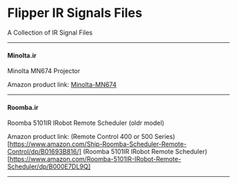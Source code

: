 # Flipper IR Signals Files #

A Collection of IR Signal Files

---

#### Minolta.ir  ####

Minolta MN674 Projector

Amazon product link: [Minolta-MN674](https://www.amazon.com/Minolta-MN674/dp/B08WZ3DNL2/)

---

#### Roomba.ir ####

Roomba 5101IR IRobot Remote Scheduler (oldr model)

Amazon product link:
(Remote Control 400 or 500 Series)[https://www.amazon.com/Ship-Roomba-Scheduler-Remote-Control/dp/B01693B816/]
(Roomba 5101IR IRobot Remote Scheduler)[https://www.amazon.com/Roomba-5101IR-IRobot-Remote-Scheduler/dp/B000E7DL9Q]

---
